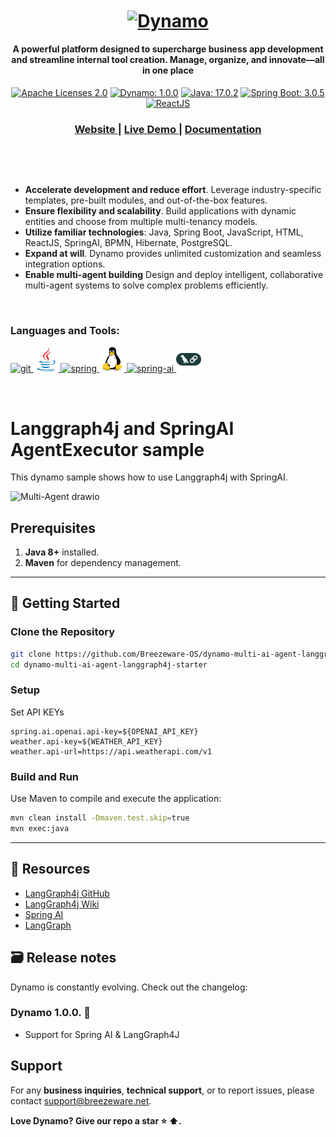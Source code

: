 <h1 align="center"> <a href="https://github.com/Breezeware-OS/"><img src="https://github.com/user-attachments/assets/07f2efc7-111f-4dee-b775-98fa8743e2c6" alt="Dynamo" width="400" align="center"></a>
</h1>

<h4 align="center">A powerful platform designed to supercharge business app development and streamline internal tool creation. Manage, organize, and innovate—all in one place</h4>

<div align="center">
    <a href="http://www.apache.org/licenses/LICENSE-2.0"><img alt="Apache Licenses 2.0" src="https://img.shields.io/static/v1?label=Apache Licenses&message=2.0&color=18B2C6"/></a>
    <a href="https://breezeware.net/"><img alt="Dynamo: 1.0.0" src="https://img.shields.io/static/v1?label=Dynamo&message=1.0.0&color=18B2C6"/></a>
    <a href="https://www.java.com/en/">  <img  alt="Java: 17.0.2" src="https://img.shields.io/static/v1?label=Java&message=17.0.0&color=18B2C6"/></a>
   <a href="https://spring.io/projects/spring-boot" >  <img alt="Spring Boot: 3.0.5" src="https://img.shields.io/static/v1?label=Spring%20Boot&message=3.2.5&color=18B2C6"/></a>
    <a href="https://react.dev/" > <img alt="ReactJS" src="https://img.shields.io/static/v1?label=ReactJS&message=17&color=18B2C6"/></a>
</div>

<div align="center">
  <h3>
    <a href="https://breezeware.net/" target="_blank">
      Website
    </a>
    <span> | </span>
    <a href="https://youtu.be/Gi6kUB-gNXE" target="_blank">
      Live Demo
    </a>
    <span> | </span>
    <a href="https://breezeware-os.github.io/dynamo-docs/" target="_blank">
      Documentation
    </a>
  </h3>
</div>

<p align="center">
<a href="https://www.linkedin.com/company/breezeware/" target="_blank"><img src="https://github.com/user-attachments/assets/eba2ef57-1d5e-4138-8ff2-c70234be0cb6" height="36px" margin-left="20px" alt="" title=""></a>
<a href="https://youtu.be/Gi6kUB-gNXE" target="_blank"><img src="https://github.com/user-attachments/assets/b50facda-da49-4027-87f3-af6fd5fa13b7" height="36px" margin-left="20px" alt="" title=""></a>
</p>

<br/>

* **Accelerate development and reduce effort**. Leverage industry-specific templates, pre-built modules, and out-of-the-box features.
* **Ensure flexibility and scalability**. Build applications with dynamic entities and choose from multiple multi-tenancy models.
* **Utilize familiar technologies**: Java, Spring Boot, JavaScript, HTML, ReactJS, SpringAI, BPMN, Hibernate, PostgreSQL.
* **Expand at will**. Dynamo provides unlimited customization and seamless integration options.
* **Enable multi-agent building** Design and deploy intelligent, collaborative multi-agent systems to solve complex problems efficiently.

<br/>

<h3 align="left">Languages and Tools:</h3>
<p align="left">
  <a href="https://git-scm.com/" target="_blank" rel="noreferrer">
    <img src="https://www.vectorlogo.zone/logos/git-scm/git-scm-icon.svg" alt="git" width="40" height="40"/>
  </a>
  <a href="https://www.java.com" target="_blank" rel="noreferrer">
    <img src="https://raw.githubusercontent.com/devicons/devicon/master/icons/java/java-original.svg" alt="java" width="40" height="40"/>
  </a>
    <a href="https://spring.io/" target="_blank" rel="noreferrer">
    <img src="https://www.vectorlogo.zone/logos/springio/springio-icon.svg" alt="spring" width="40" height="40"/>
  </a>
  <a href="https://www.linux.org/" target="_blank" rel="noreferrer">
    <img src="https://raw.githubusercontent.com/devicons/devicon/master/icons/linux/linux-original.svg" alt="linux" width="40" height="40"/>
  </a>
    <a href="https://spring.io/projects/spring-ai" target="_blank" rel="noreferrer">
    <img src="https://docs.spring.io/spring-ai/reference/_images/spring_ai_logo_with_text.svg" alt="spring-ai" width="40" height="40"/>
  </a>
    <a href="https://github.com/bsorrentino/langgraph4j" target="_blank" rel="noreferrer">
    <img src="https://raw.githubusercontent.com/lobehub/lobe-icons/refs/heads/master/packages/static-png/light/langchain-color.png" alt="langGraph4J" width="40" height="40"/>
  </a>

</p>

<br/>


# Langgraph4j and SpringAI AgentExecutor sample

This dynamo sample shows how to use Langgraph4j with SpringAI.

![Multi-Agent drawio](https://github.com/user-attachments/assets/7534d879-b2e6-4fda-bba7-12c539a4def3)


## Prerequisites

1. **Java 8+** installed.
2. **Maven** for dependency management.


---


## 🚀 Getting Started

### Clone the Repository
```bash
git clone https://github.com/Breezeware-OS/dynamo-multi-ai-agent-langgraph4j-starter.git
cd dynamo-multi-ai-agent-langgraph4j-starter
```

### Setup

Set API KEYs

```properties
spring.ai.openai.api-key=${OPENAI_API_KEY}
weather.api-key=${WEATHER_API_KEY}
weather.api-url=https://api.weatherapi.com/v1
```

### Build and Run
Use Maven to compile and execute the application:
```bash
mvn clean install -Dmaven.test.skip=true
mvn exec:java
```

---

## 🔗 Resources

- [LangGraph4j GitHub](https://github.com/bsorrentino/langgraph4j)
- [LangGraph4j Wiki](https://github.com/bsorrentino/langgraph4j/wiki)
- [Spring AI](https://docs.spring.io/spring-ai/reference/index.html)
- [LangGraph](https://www.langchain.com/langgraph)

## 🗃️ Release notes

Dynamo is constantly evolving. Check out the changelog:

### Dynamo 1.0.0. 🚀

* Support for Spring AI & LangGraph4J

## Support

For any **business inquiries**, **technical support**, or to report issues, please contact support@breezeware.net.

**Love Dynamo? Give our repo a star :star: :arrow_up:.**

